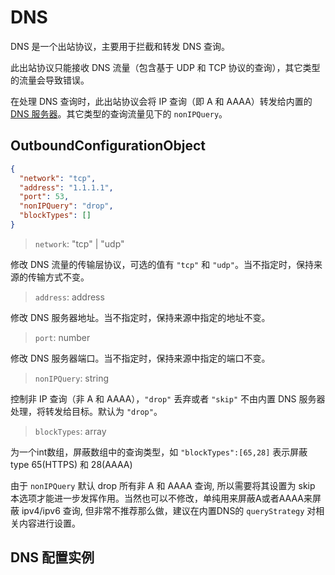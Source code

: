 # DNS

DNS 是一个出站协议，主要用于拦截和转发 DNS 查询。

此出站协议只能接收 DNS 流量（包含基于 UDP 和 TCP 协议的查询），其它类型的流量会导致错误。

在处理 DNS 查询时，此出站协议会将 IP 查询（即 A 和 AAAA）转发给内置的 [DNS 服务器](../dns.md)。其它类型的查询流量见下的 `nonIPQuery`。

## OutboundConfigurationObject

```json
{
  "network": "tcp",
  "address": "1.1.1.1",
  "port": 53,
  "nonIPQuery": "drop",
  "blockTypes": []
}
```

> `network`: "tcp" | "udp"

修改 DNS 流量的传输层协议，可选的值有 `"tcp"` 和 `"udp"`。当不指定时，保持来源的传输方式不变。

> `address`: address

修改 DNS 服务器地址。当不指定时，保持来源中指定的地址不变。

> `port`: number

修改 DNS 服务器端口。当不指定时，保持来源中指定的端口不变。

> `nonIPQuery`: string

控制非 IP 查询（非 A 和 AAAA），`"drop"` 丢弃或者 `"skip"` 不由内置 DNS 服务器处理，将转发给目标。默认为 `"drop"`。

> `blockTypes`: array

为一个int数组，屏蔽数组中的查询类型，如 `"blockTypes":[65,28]` 表示屏蔽type 65(HTTPS) 和 28(AAAA)

由于 `nonIPQuery` 默认 drop 所有非 A 和 AAAA 查询, 所以需要将其设置为 skip 本选项才能进一步发挥作用。当然也可以不修改，单纯用来屏蔽A或者AAAA来屏蔽 ipv4/ipv6 查询, 但非常不推荐那么做，建议在内置DNS的 `queryStrategy` 对相关内容进行设置。

## DNS 配置实例 <Badge text="WIP" type="warning"/>
